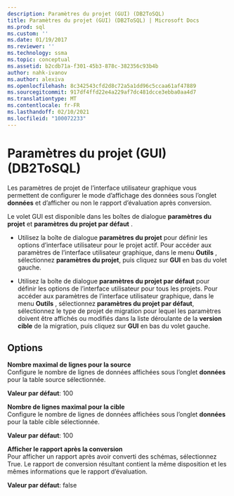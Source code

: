 ```yaml
---
description: Paramètres du projet (GUI) (DB2ToSQL)
title: Paramètres du projet (GUI) (DB2ToSQL) | Microsoft Docs
ms.prod: sql
ms.custom: ''
ms.date: 01/19/2017
ms.reviewer: ''
ms.technology: ssma
ms.topic: conceptual
ms.assetid: b2cdb71a-f301-45b3-878c-382356c93b4b
author: nahk-ivanov
ms.author: alexiva
ms.openlocfilehash: 8c342543cfd2d8c72a5a1dd96c5ccaa61af47889
ms.sourcegitcommit: 917df4ffd22e4a229af7dc481dcce3ebba0aa4d7
ms.translationtype: MT
ms.contentlocale: fr-FR
ms.lasthandoff: 02/10/2021
ms.locfileid: "100072233"
---
```

# <a name="project-settings-gui-db2tosql"></a>Paramètres du projet (GUI) (DB2ToSQL)
Les paramètres de projet de l’interface utilisateur graphique vous permettent de configurer le mode d’affichage des données sous l’onglet **données** et d’afficher ou non le rapport d’évaluation après conversion.  
  
Le volet GUI est disponible dans les boîtes de dialogue **paramètres du projet** et **paramètres du projet par défaut** .  
  
-   Utilisez la boîte de dialogue **paramètres du projet** pour définir les options d’interface utilisateur pour le projet actif. Pour accéder aux paramètres de l’interface utilisateur graphique, dans le menu **Outils** , sélectionnez **paramètres du projet**, puis cliquez sur **GUI** en bas du volet gauche.  
  
-   Utilisez la boîte de dialogue **paramètres du projet par défaut** pour définir les options de l’interface utilisateur pour tous les projets. Pour accéder aux paramètres de l’interface utilisateur graphique, dans le menu **Outils** , sélectionnez **paramètres du projet par défaut**, sélectionnez le type de projet de migration pour lequel les paramètres doivent être affichés ou modifiés dans la liste déroulante de la **version cible** de la migration, puis cliquez sur **GUI** en bas du volet gauche.  
  
## <a name="options"></a>Options  
**Nombre maximal de lignes pour la source**  
Configure le nombre de lignes de données affichées sous l’onglet **données** pour la table source sélectionnée.  
  
**Valeur par défaut**: 100  
  
**Nombre de lignes maximal pour la cible**  
Configure le nombre de lignes de données affichées sous l’onglet **données** pour la table cible sélectionnée.  
  
**Valeur par défaut**: 100  
  
**Afficher le rapport après la conversion**  
Pour afficher un rapport après avoir converti des schémas, sélectionnez True. Le rapport de conversion résultant contient la même disposition et les mêmes informations que le rapport d’évaluation.  
  
**Valeur par défaut**: false  
  
